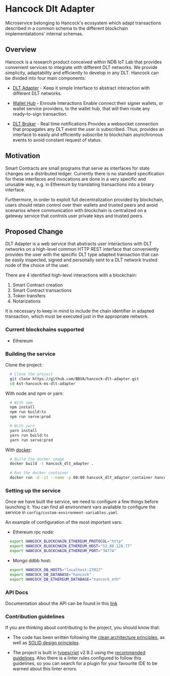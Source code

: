 # Hancock Dlt Adapter

Microservice belonging to Hancock's ecosystem which adapt transactions described in a common schema
to the different blockchain implementatations' internal schemas.

## Overview

Hancock is a research product conceived within NDB IoT Lab that provides convenient services to integrate with different DLT networks. We provide simplicity, adaptability and efficiently to develop in any DLT. Hancock can be divided into four main components:

- [DLT Adapter](https://github.com/BBVA/hancock-dlt-adapter) - Keep it simple
Interface to abstract interaction with different DLT networks.

- [Wallet Hub](https://github.com/BBVA/hancock-wallet-hub) - Enroute Interactions
Enable connect their signer wallets, or wallet service providers, to the wallet hub, that will then route any ready-to-sign transaction.

- [DLT Broker](https://github.com/BBVA/hancock-dlt-broker) - Real time notifications
Provides a websocket connection that propagates any DLT event the user is subscribed. Thus, provides an interface to easily and efficiently subscribe to blockchain asynchronous events to avoid constant request of status.

## Motivation

Smart Contracts are small programs that serve as interfaces for state changes on a distributed ledger. Currently there is no standard specification for these interfaces and invocations are done in a very specific and unusable way, e.g. in Ethereum by translating transactions into a binary interface.

Furthermore, in order to exploit full decentralization provided by blockchain, users should retain control over their wallets and trusted peers and avoid scenarios where communication with blockchain is centralized on a gateway service that controls user private keys and trusted peers.

## Proposed Change

DLT Adapter is a web service that abstracts user interactions with DLT networks on a high-level common HTTP REST interface that conveniently provides the user with the specific DLT type adapted transaction that can be easily inspected, signed and personally sent to a DLT network trusted node of the choice of the user.

There are 4 identified high-level interactions with a blockchain:

1. Smart Contract creation
2. Smart Contract transactions
3. Token transfers
4. Notarizations

It is necessary to keep in mind to include the chain identifier in adapted transaction, which must be executed just in the appropriate network. 

### Current blockchains supported

* Ethereum

### Building the service

Clone the project:
```bash
  # Clone the project 
  git clone https://github.com/BBVA/hancock-dlt-adapter.git
  cd kst-hancock-ms-dlt-adapter
```

With node and npm or yarn:
```bash
  # With npm
  npm install
  npm run build:ts
  npm run serve:prod

  # With yarn
  yarn install
  yarn run build:ts
  yarn run serve:prod
```

With [docker](https://www.docker.com/):
```bash
  # Build the docker image
  docker build -t hancock_dlt_adapter .

  # Run the docker container
  docker run -d -it --name -p 80:80 hancock_dlt_adapter_container hancock_dlt_adapter
```

### Setting up the service

Once we have built the service, we need to configure a few things before launching it. You can find all environment vars 
available to configure the service in `config/custom-environment-variables.yaml`.

An example of configuration of the most important vars:

- Ethereum rpc node:
```bash
  export HANCOCK_BLOCKCHAIN_ETHEREUM_PROTOCOL="http"
  export HANCOCK_BLOCKCHAIN_ETHEREUM_HOST="52.80.128.77"
  export HANCOCK_BLOCKCHAIN_ETHEREUM_PORT="34774"
```

- Mongo ddbb host:
```bash
  export HANCOCK_DB_HOSTS="localhost:27017"
  export HANCOCK_DB_DATABASE="hancock"
  export HANCOCK_DB_ETHEREUM_DATABASE="hancock_eth"
```

### API Docs

Documentation about the API can be found in this [link](https://BBVA.github.io/hancock-dlt-adapter/api.html)

### Contribution guidelines

If you are thinking about contributing to the project, you should know that:

- The code has been written following the [clean architecture principles](https://8thlight.com/blog/uncle-bob/2012/08/13/the-clean-architecture.html), as well as [SOLID design principles](https://es.wikipedia.org/wiki/SOLID).

- The project is built in [typescript](https://www.typescriptlang.org/) v2.9.2 using the [recommended guidelines](https://github.com/palantir/tslint/blob/master/src/configs/recommended.ts). Also there is a linter rules configured to follow this guidelines, so you can search for a plugin for your favourite IDE to be warned about this linter errors.
